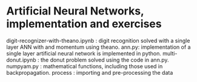 # Artificial Neural Networks, implementation and exercises
digit-recognizer-with-theano.ipynb : digit recognition solved with a single layer ANN with and momentum using theano. 
ann.py: implementation of a single layer artificial neural network is implemented in python. 
multi-donut.ipynb : the donut problem solved using the code in ann.py. 
numpyam.py : mathematical functions, including those used in backpropagation.
process : importing and pre-processing the data
